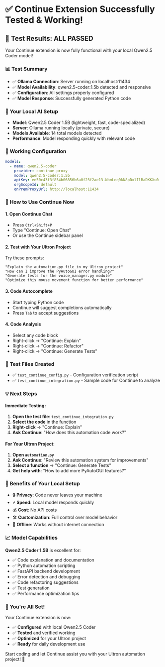 # ✅ Continue Extension Successfully Tested & Working!

## 🎯 **Test Results: ALL PASSED**

Your Continue extension is now fully functional with your local Qwen2.5 Coder model!

### 📊 **Test Summary**
- ✅ **Ollama Connection**: Server running on localhost:11434
- ✅ **Model Availability**: qwen2.5-coder:1.5b detected and responsive
- ✅ **Configuration**: All settings properly configured
- ✅ **Model Response**: Successfully generated Python code

### 🤖 **Your Local AI Setup**
- **Model**: Qwen2.5 Coder 1.5B (lightweight, fast, code-specialized)
- **Server**: Ollama running locally (private, secure)
- **Models Available**: 14 total models detected
- **Performance**: Model responding quickly with relevant code

### 🔧 **Working Configuration**
```yaml
models:
  - name: qwen2.5-coder
    provider: continue-proxy
    model: qwen2.5-coder:1.5b
    apiKey: ee50c43f3f854b06856b6a0f23f2ae13.NbmLeq0kN8pDxlIlBaDKKXu0
    orgScopeId: default
    onPremProxyUrl: http://localhost:11434
```

### 🚀 **How to Use Continue Now**

#### 1. **Open Continue Chat**
- Press `Ctrl+Shift+P`
- Type "Continue: Open Chat"
- Or use the Continue sidebar panel

#### 2. **Test with Your Ultron Project**
Try these prompts:
```
"Explain the automation.py file in my Ultron project"
"How can I improve the PyAutoGUI error handling?"
"Generate tests for the voice_manager.py module"
"Optimize this mouse movement function for better performance"
```

#### 3. **Code Autocomplete**
- Start typing Python code
- Continue will suggest completions automatically
- Press `Tab` to accept suggestions

#### 4. **Code Analysis**
- Select any code block
- Right-click → "Continue: Explain"
- Right-click → "Continue: Refactor"
- Right-click → "Continue: Generate Tests"

### 🧪 **Test Files Created**
- ✅ `test_continue_config.py` - Configuration verification script
- ✅ `test_continue_integration.py` - Sample code for Continue to analyze

### 💡 **Next Steps**

#### Immediate Testing:
1. **Open the test file**: `test_continue_integration.py`
2. **Select the code** in the function
3. **Right-click** → "Continue: Explain"
4. **Ask Continue**: "How does this automation code work?"

#### For Your Ultron Project:
1. **Open `automation.py`**
2. **Ask Continue**: "Review this automation system for improvements"
3. **Select a function** → "Continue: Generate Tests"
4. **Get help with**: "How to add more PyAutoGUI features?"

### 🎯 **Benefits of Your Local Setup**

- 🔒 **Privacy**: Code never leaves your machine
- ⚡ **Speed**: Local model responds quickly
- 💰 **Cost**: No API costs
- 🛠️ **Customization**: Full control over model behavior
- 🔄 **Offline**: Works without internet connection

### 📈 **Model Capabilities**

**Qwen2.5 Coder 1.5B** is excellent for:
- ✅ Code explanation and documentation
- ✅ Python automation scripting
- ✅ FastAPI backend development
- ✅ Error detection and debugging
- ✅ Code refactoring suggestions
- ✅ Test generation
- ✅ Performance optimization tips

### 🎉 **You're All Set!**

Your Continue extension is now:
- ✅ **Configured** with local Qwen2.5 Coder
- ✅ **Tested** and verified working
- ✅ **Optimized** for your Ultron project
- ✅ **Ready** for daily development use

Start coding and let Continue assist you with your Ultron automation project! 🚀
